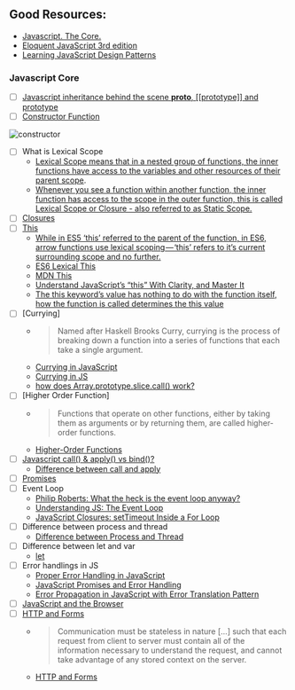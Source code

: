 ## Good Resources:
 - [Javascript. The Core.](http://dmitrysoshnikov.com/ecmascript/javascript-the-core/)
 - [Eloquent JavaScript 3rd edition](https://eloquentjavascript.net/)
 - [Learning JavaScript Design Patterns](https://addyosmani.com/resources/essentialjsdesignpatterns/book/)

### Javascript Core
  - [ ] [Javascript inheritance behind the scene __proto__, [[prototype]] and prototype](https://hackernoon.com/understand-nodejs-javascript-object-inheritance-proto-prototype-class-9bd951700b29)
  - [ ] [Constructor Function](http://dmitrysoshnikov.com/ecmascript/javascript-the-core/#constructor)
  
  ![constructor](http://dmitrysoshnikov.com/wp-content/uploads/constructor-proto-chain.png)

  - [ ] What is Lexical Scope
    - [Lexical Scope means that in a nested group of functions, the inner functions have access to the variables and other resources of their parent scope](https://scotch.io/tutorials/understanding-scope-in-javascript#lexical-scope).
    - [Whenever you see a function within another function, the inner function has access to the scope in the outer function, this is called Lexical Scope or Closure - also referred to as Static Scope.](https://toddmotto.com/everything-you-wanted-to-know-about-javascript-scope/#lexical-scope)
  - [ ] [Closures](http://dmitrysoshnikov.com/ecmascript/javascript-the-core/#closures)
  - [ ] [This](http://dmitrysoshnikov.com/ecmascript/javascript-the-core/#this-value)
    - [While in ES5 ‘this’ referred to the parent of the function, in ES6, arrow functions use lexical scoping — ‘this’ refers to it’s current surrounding scope and no further.](https://medium.freecodecamp.org/learn-es6-the-dope-way-part-ii-arrow-functions-and-the-this-keyword-381ac7a32881)
    - [ES6 Lexical This](https://www.youtube.com/watch?v=lMeiBdt4kuE)
    - [MDN This](https://developer.mozilla.org/en-US/docs/Web/JavaScript/Reference/Operators/this)
    - [Understand JavaScript’s “this” With Clarity, and Master It](http://javascriptissexy.com/understand-javascripts-this-with-clarity-and-master-it/)
    - [The this keyword’s value has nothing to do with the function itself, how the function is called determines the this value](https://toddmotto.com/understanding-the-this-keyword-in-javascript/)
  - [ ] [Currying]
    - > Named after Haskell Brooks Curry, currying is the process of breaking down a function into a series of functions that each take a single argument.
    - [Currying in JavaScript](https://medium.com/@kbrainwave/currying-in-javascript-ce6da2d324fe)
    - [Currying in JS](https://hackernoon.com/currying-in-js-d9ddc64f162e)
    - [how does Array.prototype.slice.call() work?](https://stackoverflow.com/questions/7056925/how-does-array-prototype-slice-call-work)
  - [ ] [Higher Order Function]
    - > Functions that operate on other functions, either by taking them as arguments or by returning them, are called higher-order functions.
    - [Higher-Order Functions](https://eloquentjavascript.net/05_higher_order.html)
  - [ ] [Javascript call() & apply() vs bind()?](https://stackoverflow.com/questions/15455009/javascript-call-apply-vs-bind)
    - [Difference between call and apply](http://hangar.runway7.net/javascript/difference-call-apply)
  - [ ] [Promises](https://eloquentjavascript.net/11_async.html)
  - [ ] Event Loop
    - [Philip Roberts: What the heck is the event loop anyway?](https://2014.jsconf.eu/speakers/philip-roberts-what-the-heck-is-the-event-loop-anyway.html)
    - [Understanding JS: The Event Loop](https://hackernoon.com/understanding-js-the-event-loop-959beae3ac40)
    - [JavaScript Closures: setTimeout Inside a For Loop](https://wsvincent.com/javascript-closure-settimeout-for-loop/)
  - [ ] Difference between process and thread
    - [Difference between Process and Thread](http://www.differencebetween.info/difference-between-process-and-thread)
  - [ ] Difference between let and var
    - [let](https://developer.mozilla.org/en-US/docs/Web/JavaScript/Reference/Statements/let)
  - [ ] Error handlings in JS
    - [Proper Error Handling in JavaScript](https://scotch.io/tutorials/proper-error-handling-in-javascript)
    - [JavaScript Promises and Error Handling](https://hackernoon.com/promises-and-error-handling-4a11af37cb0e)
    - [Error Propagation in JavaScript with Error Translation Pattern](https://medium.com/front-end-hacking/error-propagation-in-javascript-with-error-translation-pattern-78cf7178fe92)
  - [ ] [JavaScript and the Browser](https://eloquentjavascript.net/13_browser.html)
  - [ ] [HTTP and Forms](https://eloquentjavascript.net/18_http.html)
    - > Communication must be stateless in nature [...] such that each request from client to server must contain all of the information necessary to understand the request, and cannot take advantage of any stored context on the server.
    - [HTTP and Forms](https://eloquentjavascript.net/18_http.html)
